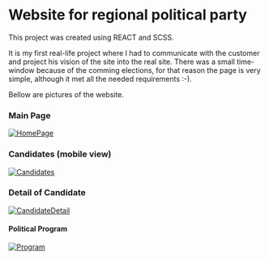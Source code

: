 # Website for regional political party 

This project was created using REACT and SCSS.

It is my first real-life project where I had to communicate with the customer and project his vision of the site into the real site.
There was a small time-window because of the comming elections, for that reason the page is very simple, although it met all the needed requirements :-).

Bellow are pictures of the website.

### Main Page
<a href="https://firebasestorage.googleapis.com/v0/b/cestalepsimsmerem.appspot.com/o/Title.png?alt=media&token=1144c890-84e8-4d16-a40c-3f5c14ac2185">
<img src="https://firebasestorage.googleapis.com/v0/b/cestalepsimsmerem.appspot.com/o/Title.png?alt=media&token=1144c890-84e8-4d16-a40c-3f5c14ac2185" alt="HomePage" title="HomePage view">
</a>

### Candidates (mobile view) 
<a href="https://firebasestorage.googleapis.com/v0/b/cestalepsimsmerem.appspot.com/o/Phone%20view%20candidates.png?alt=media&token=290acc61-f0f3-49ea-b950-c0d8edcf9395">
<img src="https://firebasestorage.googleapis.com/v0/b/cestalepsimsmerem.appspot.com/o/Phone%20view%20candidates.png?alt=media&token=290acc61-f0f3-49ea-b950-c0d8edcf9395" alt="Candidates" title="Candidates view">
</a>

### Detail of Candidate
<a href="https://firebasestorage.googleapis.com/v0/b/cestalepsimsmerem.appspot.com/o/Candidate.png?alt=media&token=ab8cac02-15bc-4cc7-a568-9ac799a4d2ab">
<img src="https://firebasestorage.googleapis.com/v0/b/cestalepsimsmerem.appspot.com/o/Candidate.png?alt=media&token=ab8cac02-15bc-4cc7-a568-9ac799a4d2ab" alt="CandidateDetail" title="CandidateDetail view">
</a>

#### Political Program
<a href="https://firebasestorage.googleapis.com/v0/b/cestalepsimsmerem.appspot.com/o/Program.png?alt=media&token=d32aae59-ae4b-4285-b506-455fa7e4f7ca">
<img src="https://firebasestorage.googleapis.com/v0/b/cestalepsimsmerem.appspot.com/o/Program.png?alt=media&token=d32aae59-ae4b-4285-b506-455fa7e4f7ca" alt="Program" title="Program view">
</a>
